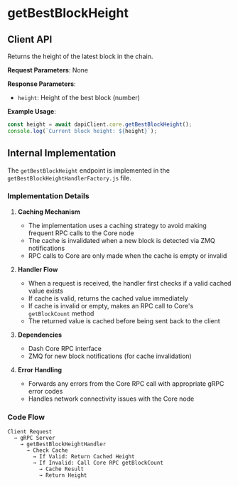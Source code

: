 # getBestBlockHeight

## Client API

Returns the height of the latest block in the chain.

**Request Parameters**: None

**Response Parameters**:
- `height`: Height of the best block (number)

**Example Usage**:
```javascript
const height = await dapiClient.core.getBestBlockHeight();
console.log(`Current block height: ${height}`);
```

## Internal Implementation

The `getBestBlockHeight` endpoint is implemented in the `getBestBlockHeightHandlerFactory.js` file.

### Implementation Details

1. **Caching Mechanism**
   - The implementation uses a caching strategy to avoid making frequent RPC calls to the Core node
   - The cache is invalidated when a new block is detected via ZMQ notifications
   - RPC calls to Core are only made when the cache is empty or invalid

2. **Handler Flow**
   - When a request is received, the handler first checks if a valid cached value exists
   - If cache is valid, returns the cached value immediately
   - If cache is invalid or empty, makes an RPC call to Core's `getBlockCount` method
   - The returned value is cached before being sent back to the client

3. **Dependencies**
   - Dash Core RPC interface
   - ZMQ for new block notifications (for cache invalidation)

4. **Error Handling**
   - Forwards any errors from the Core RPC call with appropriate gRPC error codes
   - Handles network connectivity issues with the Core node

### Code Flow

```
Client Request 
  → gRPC Server 
    → getBestBlockHeightHandler 
      → Check Cache
        → If Valid: Return Cached Height
        → If Invalid: Call Core RPC getBlockCount 
          → Cache Result
          → Return Height
```